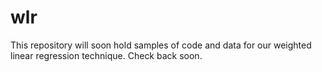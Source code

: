 wlr
===

This repository will soon hold samples of code and data for our weighted linear regression technique. Check back soon.
